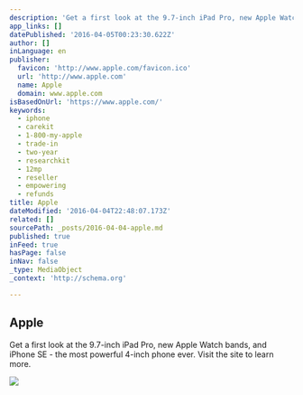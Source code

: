 ```yaml
---
description: 'Get a first look at the 9.7-inch iPad Pro, new Apple Watch bands, and iPhone SE - the most powerful 4-inch phone ever. Visit the site to learn more.'
app_links: []
datePublished: '2016-04-05T00:23:30.622Z'
author: []
inLanguage: en
publisher:
  favicon: 'http://www.apple.com/favicon.ico'
  url: 'http://www.apple.com'
  name: Apple
  domain: www.apple.com
isBasedOnUrl: 'https://www.apple.com/'
keywords:
  - iphone
  - carekit
  - 1-800-my-apple
  - trade-in
  - two-year
  - researchkit
  - 12mp
  - reseller
  - empowering
  - refunds
title: Apple
dateModified: '2016-04-04T22:48:07.173Z'
related: []
sourcePath: _posts/2016-04-04-apple.md
published: true
inFeed: true
hasPage: false
inNav: false
_type: MediaObject
_context: 'http://schema.org'

---
```

<article style=""><h1>Apple</h1><p>Get a first look at the 9.7-inch iPad Pro, new Apple Watch bands, and iPhone SE - the most powerful 4-inch phone ever. Visit the site to learn more.</p><img src="http://images.apple.com/home/images/og.jpg?201603221644" /></article>